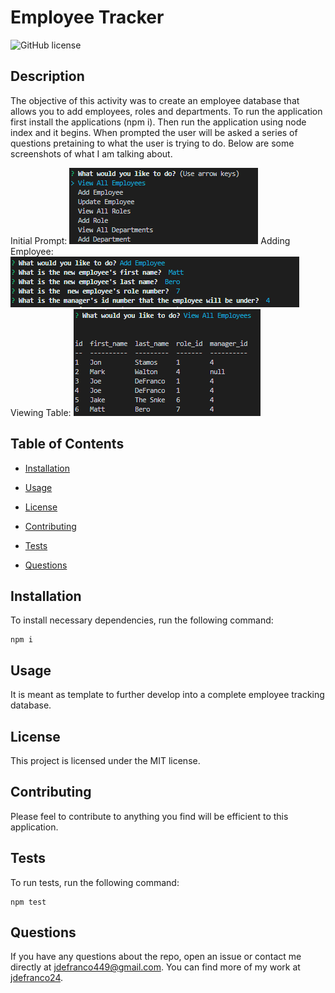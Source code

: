 # Employee Tracker
![GitHub license](https://img.shields.io/badge/license-MIT-blue.svg)

## Description

The objective of this activity was to create an employee database that allows you to add employees, roles and departments. To run the application first install the applications (npm i). Then run the application using node index and it begins. When prompted the user will be asked a series of questions pretaining to what the user is trying to do. Below are some screenshots of what I am talking about.

Initial Prompt:
![image](mainprompt.png)
Adding Employee:
![image](example.png)
Viewing Table:
![image](allemployees.png)
## Table of Contents 

* [Installation](#installation)

* [Usage](#usage)

* [License](#license)

* [Contributing](#contributing)

* [Tests](#tests)

* [Questions](#questions)

## Installation

To install necessary dependencies, run the following command:

```
npm i
```

## Usage

It is meant as template to further develop into a complete employee tracking database.

## License

This project is licensed under the MIT license.
    
## Contributing

Please feel to contribute to anything you find will be efficient to this application.

## Tests

To run tests, run the following command:

```
npm test
```

## Questions

If you have any questions about the repo, open an issue or contact me directly at jdefranco449@gmail.com. You can find more of my work at [jdefranco24](https://github.com/jdefranco24/).

